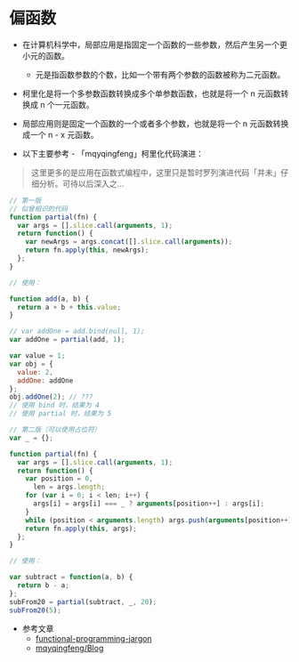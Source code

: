 # 偏函数

- 在计算机科学中，局部应用是指固定一个函数的一些参数，然后产生另一个更小元的函数。

  - 元是指函数参数的个数，比如一个带有两个参数的函数被称为二元函数。

- 柯里化是将一个多参数函数转换成多个单参数函数，也就是将一个 n 元函数转换成 n 个一元函数。

- 局部应用则是固定一个函数的一个或者多个参数，也就是将一个 n 元函数转换成一个 n - x 元函数。

- 以下主要参考 - 「mqyqingfeng」柯里化代码演进：

> 这里更多的是应用在函数式编程中，这里只是暂时罗列演进代码「并未」仔细分析。可待以后深入之...

```js
// 第一版
// 似曾相识的代码
function partial(fn) {
  var args = [].slice.call(arguments, 1);
  return function() {
    var newArgs = args.concat([].slice.call(arguments));
    return fn.apply(this, newArgs);
  };
}

// 使用：

function add(a, b) {
  return a + b + this.value;
}

// var addOne = add.bind(null, 1);
var addOne = partial(add, 1);

var value = 1;
var obj = {
  value: 2,
  addOne: addOne
};
obj.addOne(2); // ???
// 使用 bind 时，结果为 4
// 使用 partial 时，结果为 5
```

```js
// 第二版（可以使用占位符）
var _ = {};

function partial(fn) {
  var args = [].slice.call(arguments, 1);
  return function() {
    var position = 0,
      len = args.length;
    for (var i = 0; i < len; i++) {
      args[i] = args[i] === _ ? arguments[position++] : args[i];
    }
    while (position < arguments.length) args.push(arguments[position++]);
    return fn.apply(this, args);
  };
}

// 使用：

var subtract = function(a, b) {
  return b - a;
};
subFrom20 = partial(subtract, _, 20);
subFrom20(5);
```

- 参考文章
  - [functional-programming-jargon](https://github.com/hemanth/functional-programming-jargon#partial-application)
  - [mqyqingfeng/Blog](https://github.com/mqyqingfeng/Blog/issues/43)

